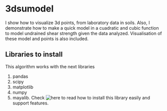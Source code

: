 # 3dsumodel
I show how to visualize 3d points, from laboratory data in soils. Also, I demonstrate how to make a quick model in a cuadratic and cubic function to model undrained shear strength given the data analyzed. Visualisation of these model and points is also included.

## Libraries to install

This algorithm works with the next libraries

1. pandas
2. scipy
3. matplotlib
4. numpy
5. mayalib. Check ![here](https://pypi.org/project/mayavi/) to read how to install this library easily and support features.
